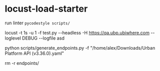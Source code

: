 # locust-load-starter

run linter
`pycodestyle scripts/`

locust -t 1s -u 1 -f test.py --headless -H https://qa.ubp.ubiwhere.com --loglevel DEBUG --logfile asd

python scripts/generate_endpoints.py -f "/home/alex/Downloads/Urban Platform API (v3.36.0).yaml"

rm -r endpoints/